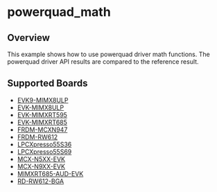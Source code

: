 # powerquad_math

## Overview
This example shows how to use powerquad driver math functions.
The powerquad driver API results are compared to the reference result.

## Supported Boards
- [EVK9-MIMX8ULP](../../../_boards/evk9mimx8ulp/driver_examples/powerquad/math/example_board_readme.md)
- [EVK-MIMX8ULP](../../../_boards/evkmimx8ulp/driver_examples/powerquad/math/example_board_readme.md)
- [EVK-MIMXRT595](../../../_boards/evkmimxrt595/driver_examples/powerquad/math/example_board_readme.md)
- [EVK-MIMXRT685](../../../_boards/evkmimxrt685/driver_examples/powerquad/math/example_board_readme.md)
- [FRDM-MCXN947](../../../_boards/frdmmcxn947/driver_examples/powerquad/math/example_board_readme.md)
- [FRDM-RW612](../../../_boards/frdmrw612/driver_examples/powerquad/math/example_board_readme.md)
- [LPCXpresso55S36](../../../_boards/lpcxpresso55s36/driver_examples/powerquad/math/example_board_readme.md)
- [LPCXpresso55S69](../../../_boards/lpcxpresso55s69/driver_examples/powerquad/math/example_board_readme.md)
- [MCX-N5XX-EVK](../../../_boards/mcxn5xxevk/driver_examples/powerquad/math/example_board_readme.md)
- [MCX-N9XX-EVK](../../../_boards/mcxn9xxevk/driver_examples/powerquad/math/example_board_readme.md)
- [MIMXRT685-AUD-EVK](../../../_boards/mimxrt685audevk/driver_examples/powerquad/math/example_board_readme.md)
- [RD-RW612-BGA](../../../_boards/rdrw612bga/driver_examples/powerquad/math/example_board_readme.md)
